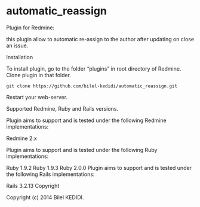 automatic_reassign
==================
Plugin for Redmine:

this plugin allow to automatic re-assign to the author after updating on close an issue.

Installation

To install plugin, go to the folder “plugins” in root directory of Redmine. Clone plugin in that folder.

    git clone https://github.com/bilel-kedidi/automatic_reassign.git
    
Restart your web-server.

Supported Redmine, Ruby and Rails versions.

Plugin aims to support and is tested under the following Redmine implementations:

Redmine 2.x


Plugin aims to support and is tested under the following Ruby implementations:

Ruby 1.9.2
Ruby 1.9.3
Ruby 2.0.0
Plugin aims to support and is tested under the following Rails implementations:

Rails 3.2.13
Copyright

Copyright (c) 2014 Bilel KEDIDI.
